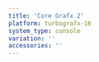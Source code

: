 ```yaml
---
title: 'Core Grafx 2'
platform: turbografx-16
system_type: console
variation: ''
accessories: ''
---
```

